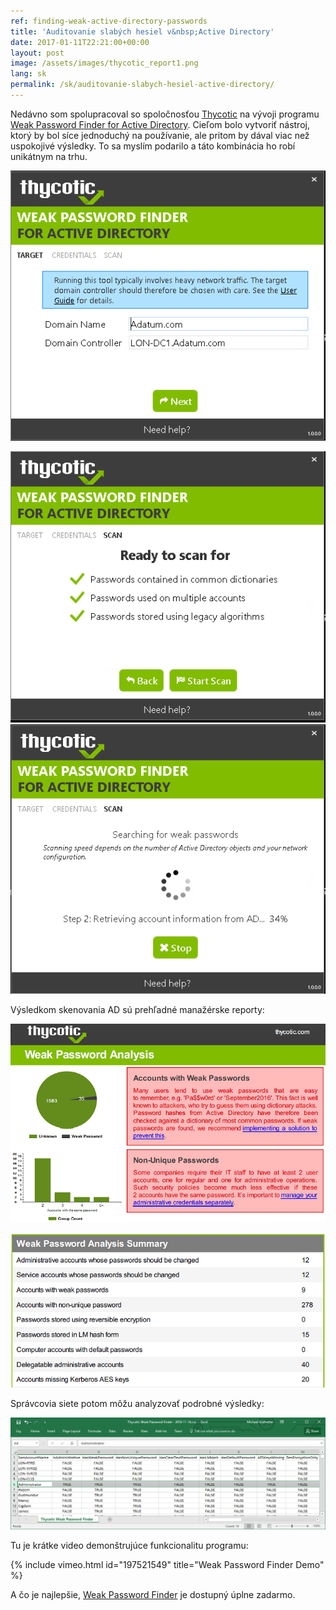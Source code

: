 ```yaml
---
ref: finding-weak-active-directory-passwords
title: 'Auditovanie slabých hesiel v&nbsp;Active Directory'
date: 2017-01-11T22:21:00+00:00
layout: post
image: /assets/images/thycotic_report1.png
lang: sk
permalink: /sk/auditovanie-slabych-hesiel-active-directory/
---
```


Nedávno som spolupracoval so&nbsp;spoločnosťou [Thycotic](https://thycotic.com/) na&nbsp;vývoji programu [Weak Password Finder for&nbsp;Active Directory](https://thycotic.com/solutions/free-it-tools/weak-password-finder/weak-password-finder-nvlss/). Cieľom bolo vytvoriť nástroj, ktorý by&nbsp;bol síce jednoduchý na&nbsp;používanie, ale&nbsp;pritom by&nbsp;dával viac než uspokojivé výsledky. To&nbsp;sa&nbsp;myslím podarilo a&nbsp;táto kombinácia ho&nbsp;robí unikátnym na&nbsp;trhu.

![Screenshot 1](../../assets/images/scanner_screen01.png)

<!--more-->

![Screenshot 2](../../assets/images/scanner_screen03.png)
![Screenshot 3](../../assets/images/scanner_screen04.png)

Výsledkom skenovania AD sú&nbsp;prehľadné manažérske reporty:

![Report 1](../../assets/images/thycotic_report1.png)

![Report 2](../../assets/images/thycotic_report2.png)

Správcovia siete potom môžu analyzovať podrobné výsledky:

![CSV Report](../../assets/images/thycotic_spreadsheet.png)

Tu je&nbsp;krátke video demonštrujúce funkcionalitu programu:

{% include vimeo.html id="197521549" title="Weak Password Finder Demo" %}

A&nbsp;čo je&nbsp;najlepšie, [Weak Password Finder](https://thycotic.com/solutions/free-it-tools/weak-password-finder/weak-password-finder-nvlss/) je&nbsp;dostupný úplne zadarmo.
